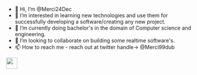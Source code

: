 - 👋 Hi, I’m @Merci24Dec
- 👀 I’m interested in learning new technologies and use them for successfully developing a software/creating any new project.
- 🌱 I’m currently doing bachelor's in the domain of Computer science and engineering.
- 💞️ I’m looking to collaborate on building some realtime software's.
- 📫 How to reach me - reach out at twitter handle-> @Merci99dub

<!---
Merci24Dec/Merci24Dec is a ✨ special ✨ repository because its `README.md` (this file) appears on your GitHub profile.
You can click the Preview link to take a look at your changes.
--->

<code><img width="30" src="https://cdn.svgporn.com/logos/java.svg"></code>
